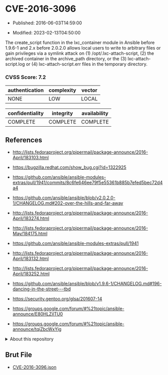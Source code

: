 # CVE-2016-3096

- Published: 2016-06-03T14:59:00

- Modified: 2023-02-13T04:50:00

The create_script function in the lxc_container module in Ansible before 1.9.6-1 and 2.x before 2.0.2.0 allows local users to write to arbitrary files or gain privileges via a symlink attack on (1) /opt/.lxc-attach-script, (2) the archived container in the archive_path directory, or the (3) lxc-attach-script.log or (4) lxc-attach-script.err files in the temporary directory.

### CVSS Score: **7.2**

| authentication | complexity | vector |
| --- | --- | --- |
| NONE | LOW | LOCAL |

| confidentiality | integrity | availability |
| --- | --- | --- |
| COMPLETE | COMPLETE | COMPLETE |

## References

* http://lists.fedoraproject.org/pipermail/package-announce/2016-April/183103.html

* https://bugzilla.redhat.com/show_bug.cgi?id=1322925

* https://github.com/ansible/ansible-modules-extras/pull/1941/commits/8c6fe646ee79f5e55361b885b7efed5bec72d4a4

* https://github.com/ansible/ansible/blob/v2.0.2.0-1/CHANGELOG.md#202-over-the-hills-and-far-away

* http://lists.fedoraproject.org/pipermail/package-announce/2016-April/183274.html

* http://lists.fedoraproject.org/pipermail/package-announce/2016-May/184175.html

* https://github.com/ansible/ansible-modules-extras/pull/1941

* http://lists.fedoraproject.org/pipermail/package-announce/2016-April/183132.html

* http://lists.fedoraproject.org/pipermail/package-announce/2016-April/183252.html

* https://github.com/ansible/ansible/blob/v1.9.6-1/CHANGELOG.md#196-dancing-in-the-street---tbd

* https://security.gentoo.org/glsa/201607-14

* https://groups.google.com/forum/#%21topic/ansible-announce/E80HLZilTU0

* https://groups.google.com/forum/#%21topic/ansible-announce/tqiZbcWxYig

<details>
<summary>About this repository</summary> 

  This repository is part of the project [Live Hack CVE](https://github.com/Live-Hack-CVE). Main website can be found [www.live-hack.org](https://www.live-hack.org) 
  
  Made by [Sn0wAlice](https://github.com/Sn0wAlice) for the people that care about security and need to have a feed of the latest CVEs. Hope you enjoy it, don't forget to star the repo and follow me on [Twitter](https://twitter.com/Sn0wAlice) and [Github](https://github.com/Sn0wAlice). And that is my [personnal website](https://www.alice-snow.me/)

  - [Home Page](https://github.com/Live-Hack-CVE)
  - [Framework](https://github.com/Live-Hack-CVE/cve-framework)
  - [CVE database](https://github.com/Live-Hack-CVE/full_database)
  - [Changelog](https://github.com/Live-Hack-CVE/Changelog)
</details>

## Brut File

* [CVE-2016-3096.json](https://raw.githubusercontent.com/Live-Hack-CVE/full_database/main/cves/2016/CVE-2016-3096.json)

